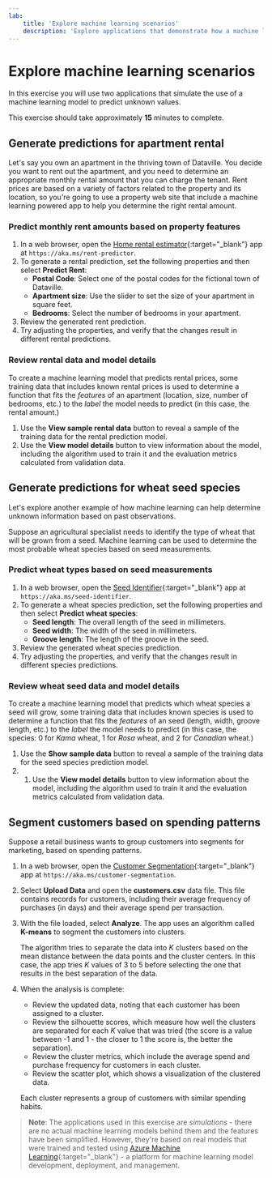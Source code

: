 ```yaml
---
lab:
    title: 'Explore machine learning scenarios'
    description: 'Explore applications that demonstrate how a machine learning model can help you predict unknown information.'
---
```


# Explore machine learning scenarios

In this exercise you will use two applications that simulate the use of a machine learning model to predict unknown values.

This exercise should take approximately **15** minutes to complete.

## Generate predictions for apartment rental

Let's say you own an apartment in the thriving town of Dataville. You decide you want to rent out the apartment, and you need to determine an appropriate monthly rental amount that you can charge the tenant. Rent prices are based on a variety of factors related to the property and its location, so you're going to use a property web site that include a machine learning powered app to help you determine the right rental amount.

### Predict monthly rent amounts based on property features

1. In a web browser, open the [Home rental estimator](https://aka.ms/rent-predictor){:target="_blank"} app at `https://aka.ms/rent-predictor`.
1. To generate a rental prediction, set the following properties and then select **Predict Rent**:
    - **Postal Code**: Select one of the postal codes for the fictional town of Dataville.
    - **Apartment size**: Use the slider to set the size of your apartment in square feet.
    - **Bedrooms**: Select the number of bedrooms in your apartment.
1. Review the generated rent prediction.
1. Try adjusting the properties, and verify that the changes result in different rental predictions.

### Review rental data and model details

To create a machine learning model that predicts rental prices, some training data that includes known rental prices is used to determine a function that fits the *features* of an apartment (location, size, number of bedrooms, etc.) to the *label* the model needs to predict (in this case, the rental amount.)

1. Use the **View sample rental data** button to reveal a sample of the training data for the rental prediction model.
1. Use the **View model details** button to view information about the model, including the algorithm used to train it and the evaluation metrics calculated from validation data.

## Generate predictions for wheat seed species

Let's explore another example of how machine learning can help determine unknown information based on past observations.

Suppose an agricultural specialist needs to identify the type of wheat that will be grown from a seed. Machine learning can be used to determine the most probable wheat species based on seed measurements.

### Predict wheat types based on seed measurements

1. In a web browser, open the [Seed Identifier](https://aka.ms/seed-identifier){:target="_blank"} app at `https://aka.ms/seed-identifier`.
1. To generate a wheat species prediction, set the following properties and then select **Predict wheat species**:
    - **Seed length**: The overall length of the seed in millimeters.
    - **Seed width**: The width of the seed in millimeters.
    - **Groove length**: The length of the groove in the seed.
1. Review the generated wheat species prediction.
1. Try adjusting the properties, and verify that the changes result in different species predictions.

### Review wheat seed data and model details

To create a machine learning model that predicts which wheat species a seed will grow, some training data that includes known species is used to determine a function that fits the *features* of an seed (length, width, groove length, etc.) to the *label* the model needs to predict (in this case, the species: 0 for *Kama* wheat, 1 for *Rosa* wheat, and 2 for *Canadian* wheat.)

1. Use the **Show sample data** button to reveal a sample of the training data for the seed species prediction model.
1. 1. Use the **View model details** button to view information about the model, including the algorithm used to train it and the evaluation metrics calculated from validation data.

## Segment customers based on spending patterns

Suppose a retail business wants to group customers into segments for marketing, based on spending patterns.

1. In a web browser, open the [Customer Segmentation](https://aka.ms/customer-segmentation){:target="_blank"} app at `https://aka.ms/customer-segmentation`.
1. Select **Upload Data** and open the **customers.csv** data file. This file contains records for customers, including their average frequency of purchases (in days) and their average spend per transaction.
1. With the file loaded, select **Analyze**. The app uses an algorithm called **K-means** to segment the customers into clusters.

    The algorithm tries to separate the data into *K* clusters based on the mean distance between the data points and the cluster centers. In this case, the app tries *K* values of 3 to 5 before selecting the one that results in the best separation of the data.

1. When the analysis is complete:
    - Review the updated data, noting that each customer has been assigned to a cluster.
    - Review the silhouette scores, which measure how well the clusters are separated for each *K* value that was tried (the score is a value between -1 and 1 - the closer to 1 the score is, the better the separation).
    - Review the cluster metrics, which include the average spend and purchase frequency for customers in each cluster.
    - Review the scatter plot, which shows a visualization of the clustered data.

    Each cluster represents a group of customers with similar spending habits.

> **Note**: The applications used in this exercise are *simulations* - there are no actual machine learning models behind them and the features have been simplified. However, they're based on real models that were trained and tested using [Azure Machine Learning](https://azure.microsoft.com/products/machine-learning/){:target="_blank"} - a platform for machine learning model development, deployment, and management.

